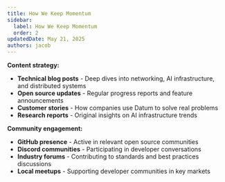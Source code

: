 ```yaml
---
title: How We Keep Momentum
sidebar:
  label: How We Keep Momentum
  order: 2
updatedDate: May 21, 2025
authors: jacob
---
```


**Content strategy:**
- **Technical blog posts** - Deep dives into networking, AI infrastructure, and distributed systems
- **Open source updates** - Regular progress reports and feature announcements
- **Customer stories** - How companies use Datum to solve real problems
- **Research reports** - Original insights on AI infrastructure trends

**Community engagement:**
- **GitHub presence** - Active in relevant open source communities
- **Discord communities** - Participating in developer conversations
- **Industry forums** - Contributing to standards and best practices discussions
- **Local meetups** - Supporting developer communities in key markets
